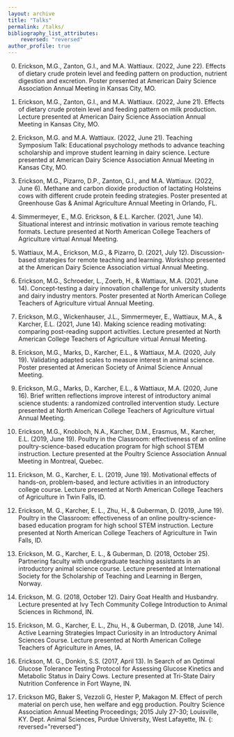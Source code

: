 ```yaml
---
layout: archive
title: "Talks"
permalink: /talks/
bibliography_list_attributes:
    reversed: "reversed"
author_profile: true
---
```




0. Erickson, M.G., Zanton, G.I., and M.A. Wattiaux. (2022, June 22). Effects of dietary crude protein level and feeding pattern on production, nutrient digestion and excretion. Poster presented at American Dairy Science Association Annual Meeting in Kansas City, MO. 

0. Erickson, M.G., Zanton, G.I., and M.A. Wattiaux. (2022, June 21). Effects of dietary crude protein level and feeding pattern on milk production. Lecture presented at American Dairy Science Association Annual Meeting in Kansas City, MO. 

0. Erickson, M.G. and M.A. Wattiaux. (2022, June 21). Teaching Symposium Talk:  Educational psychology methods to advance teaching scholarship and improve student learning in dairy science. Lecture presented at American Dairy Science Association Annual Meeting in Kansas City, MO. 

0. Erickson, M.G., Pizarro, D.P., Zanton, G.I., and M.A. Wattiaux. (2022, June 6). Methane and carbon dioxide production of lactating Holsteins cows with different crude protein feeding strategies. Poster presented at Greenhouse Gas & Animal Agriculture Annual Meeting in Orlando, FL.

0. Simmermeyer, E., M.G. Erickson, & E.L. Karcher. (2021, June 14). Situational interest and intrinsic motivation in various remote teaching formats. Lecture presented at North American College Teachers of Agriculture virtual Annual Meeting.

0. Wattiaux, M.A., Erickson, M.G., & Pizarro, D. (2021, July 12). Discussion-based strategies for remote teaching and learning. Workshop presented at the American Dairy Science Association virtual Annual Meeting. 

0. Erickson, M.G., Schroeder, L., Zoerb, H., & Wattiaux, M.A. (2021, June 14). Concept-testing a dairy innovation challenge for university students and dairy industry mentors. Poster presented at North American College Teachers of Agriculture virtual Annual Meeting. 

0. Erickson, M.G., Wickenhauser, J.L., Simmermeyer, E., Wattiaux, M.A., & Karcher, E.L. (2021, June 14). Making science reading motivating: comparing post-reading support activities. Lecture presented at North American College Teachers of Agriculture virtual Annual Meeting. 

0. Erickson, M.G., Marks, D., Karcher, E.L., & Wattiaux, M.A. (2020, July 19). Validating adapted scales to measure interest in animal science. Poster presented at American Society of Animal Science Annual Meeting. 

0. Erickson, M.G., Marks, D., Karcher, E.L., & Wattiaux, M.A. (2020, June 16). Brief written reflections improve interest of introductory animal science students:  a randomized controlled intervention study. Lecture presented at North American College Teachers of Agriculture virtual Annual Meeting. 

0. Erickson, M.G., Knobloch, N.A., Karcher, D.M., Erasmus, M., Karcher, E.L. (2019, June 19). Poultry in the Classroom:  effectiveness of an online poultry-science-based education program for high school STEM instruction. Lecture presented at the Poultry Science Association Annual Meeting in Montreal, Quebec.

0. Erickson, M. G., Karcher, E. L. (2019, June 19). Motivational effects of hands-on, problem-based, and lecture activities in an introductory college course. Lecture presented at North American College Teachers of Agriculture in Twin Falls, ID.

0. Erickson, M. G., Karcher, E. L., Zhu, H., & Guberman, D. (2019, June 19). Poultry in the Classroom:  effectiveness of an online poultry-science-based education program for high school STEM instruction. Lecture presented at North American College Teachers of Agriculture in Twin Falls, ID.

0. Erickson, M. G., Karcher, E. L., & Guberman, D. (2018, October 25). Partnering faculty with undergraduate teaching assistants in an introductory animal science course. Lecture presented at International Society for the Scholarship of Teaching and Learning in Bergen, Norway.

0. Erickson, M. G. (2018, October 12). Dairy Goat Health and Husbandry. Lecture presented at Ivy Tech Community College Introduction to Animal Sciences in Richmond, IN.

0. Erickson, M. G., Karcher, E. L., Zhu, H., & Guberman, D. (2018, June 14). Active Learning Strategies Impact Curiosity in an Introductory Animal Sciences Course. Lecture presented at North American College Teachers of Agriculture in Ames, IA.

0. Erickson, M. G., Donkin, S.S. (2017, April 13). In Search of an Optimal Glucose Tolerance Testing Protocol for Assessing Glucose Kinetics and Metabolic Status in Dairy Cows. Lecture presented at Tri-State Dairy Nutrition Conference in Fort Wayne, IN.

0. Erickson MG, Baker S, Vezzoli G, Hester P, Makagon M. Effect of perch material on perch use, hen welfare and egg production. Poultry Science Association Annual Meeting Proceedings; 2015 July 27-30; Louisville, KY. Dept. Animal Sciences, Purdue University, West Lafayette, IN. 
{: reversed="reversed"}


